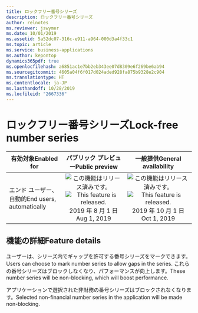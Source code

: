 ```yaml
---
title: ロックフリー番号シリーズ
description: ロックフリー番号シリーズ
author: relnotes
ms.reviewer: jswymer
ms.date: 10/01/2019
ms.assetid: 5a52dc07-316c-e911-a964-000d3a4f33c1
ms.topic: article
ms.service: business-applications
ms.author: kepontop
dynamics365pdf: true
ms.openlocfilehash: a6851ac1e7bb2eb343ee07d8309e6f269be6ab94
ms.sourcegitcommit: 4605a04f6f017d024aded928fa875b9328e2c904
ms.translationtype: HT
ms.contentlocale: ja-JP
ms.lasthandoff: 10/28/2019
ms.locfileid: "2667336"
---
```

# <a name="lock-free-number-series"></a><span data-ttu-id="559fd-103">ロックフリー番号シリーズ</span><span class="sxs-lookup"><span data-stu-id="559fd-103">Lock-free number series</span></span>


| <span data-ttu-id="559fd-104">有効対象</span><span class="sxs-lookup"><span data-stu-id="559fd-104">Enabled for</span></span>    |  <span data-ttu-id="559fd-105">パブリック プレビュー</span><span class="sxs-lookup"><span data-stu-id="559fd-105">Public preview</span></span> | <span data-ttu-id="559fd-106">一般提供</span><span class="sxs-lookup"><span data-stu-id="559fd-106">General availability</span></span> | 
| ---------- | :----------: |:----------: |
|<span data-ttu-id="559fd-107">エンド ユーザー、自動的</span><span class="sxs-lookup"><span data-stu-id="559fd-107">End users, automatically</span></span>|<span data-ttu-id="559fd-108">![この機能はリリース済みです。](/dynamics365-release-plan/media/green-checkmark.png "この機能はリリース済みです。")</span><span class="sxs-lookup"><span data-stu-id="559fd-108">![This feature is released.](/dynamics365-release-plan/media/green-checkmark.png "This feature is released.")</span></span> <span data-ttu-id="559fd-109">2019 年 8 月 1 日</span><span class="sxs-lookup"><span data-stu-id="559fd-109">Aug 1, 2019</span></span>| <span data-ttu-id="559fd-110">![この機能はリリース済みです。](/dynamics365-release-plan/media/green-checkmark.png "この機能はリリース済みです。")</span><span class="sxs-lookup"><span data-stu-id="559fd-110">![This feature is released.](/dynamics365-release-plan/media/green-checkmark.png "This feature is released.")</span></span> <span data-ttu-id="559fd-111">2019 年 10 月 1 日</span><span class="sxs-lookup"><span data-stu-id="559fd-111">Oct 1, 2019</span></span>|






## <a name="feature-details"></a><span data-ttu-id="559fd-112">機能の詳細</span><span class="sxs-lookup"><span data-stu-id="559fd-112">Feature details</span></span>
<!--feature detail start -->
<span data-ttu-id="559fd-113">ユーザーは、シリーズ内でギャップを許可する番号シリーズをマークできます。</span><span class="sxs-lookup"><span data-stu-id="559fd-113">Users can choose to mark number series to allow gaps in the series.</span></span> <span data-ttu-id="559fd-114">これらの番号シリーズはブロックしなくなり、パフォーマンスが向上します。</span><span class="sxs-lookup"><span data-stu-id="559fd-114">These number series will be non-blocking, which will boost performance.</span></span> 

<span data-ttu-id="559fd-115">アプリケーションで選択された非財務の番号シリーズはブロックされなくなります。</span><span class="sxs-lookup"><span data-stu-id="559fd-115">Selected non-financial number series in the application will be made non-blocking.</span></span>
<!--feature detail end -->









